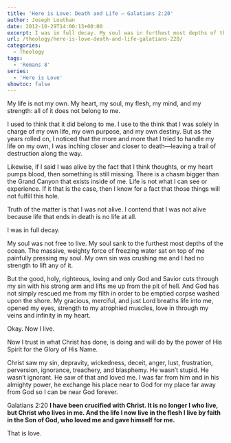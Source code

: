 ```yaml
---
title: 'Here is Love: Death and Life – Galatians 2:20'
author: Joseph Louthan
date: 2012-10-29T14:00:13+00:00
excerpt: I was in full decay. My soul was in furthest most depths of the ocean. The weighty, freezing water on top of me was my own sin crushing my own soul.
url: /theology/here-is-love-death-and-life-galatians-220/
categories:
  - Theology
tags:
  - 'Romans 8'
series:
  - 'Here is Love'
showtoc: false
---
```

My life is not my own. My heart, my soul, my flesh, my mind, and my strength: all of it does not belong to me.

I used to think that it did belong to me. I use to the think that I was solely in charge of my own life, my own purpose, and my own destiny. But as the years rolled on, I noticed that the more and more that I tried to handle my life on my own, I was inching closer and closer to death—leaving a trail of destruction along the way.

Likewise, if I said I was alive by the fact that I think thoughts, or my heart pumps blood, then something is still missing. There is a chasm bigger than the Grand Canyon that exists inside of me. Life is not what I can see or experience. If it that is the case, then I know for a fact that those things will not fulfill this hole.

Truth of the matter is that I was not alive. I contend that I was not alive because life that ends in death is no life at all.

I was in full decay.

My soul was not free to live. My soul sank to the furthest most depths of the ocean. The massive, weighty force of freezing water sat on top of me painfully pressing my soul. My own sin was crushing me and I had no strength to lift any of it.

But the good, holy, righteous, loving and only God and Savior cuts through my sin with his strong arm and lifts me up from the pit of hell. And God has not simply rescued me from my filth in order to be emptied corpse washed upon the shore. My gracious, merciful, and just Lord breaths life into me, opened my eyes, strength to my atrophied muscles, love in through my veins and infinity in my heart.

Okay. Now I live.

Now I trust in what Christ has done, is doing and will do by the power of His Spirit for the Glory of His Name.

Christ saw my sin, depravity, wickedness, deceit, anger, lust, frustration, perversion, ignorance, treachery, and blasphemy. He wasn’t stupid. He wasn’t ignorant. He saw of that and loved me. I was far from him and in his almighty power, he exchange his place near to God for my place far away from God so I can be near God forever.

Galatians 2:20 **I have been crucified with Christ. It is no longer I who live, but Christ who lives in me. And the life I now live in the flesh I live by faith in the Son of God, who loved me and gave himself for me.**

That is love.
